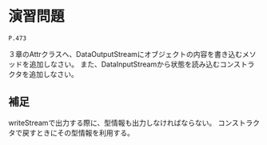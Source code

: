 
演習問題
========

`P.473`

３章のAttrクラスへ、DataOutputStreamにオブジェクトの内容を書き込むメソッドを追加しなさい。
また、DataInputStreamから状態を読み込むコンストラクタを追加しなさい。


## 補足

writeStreamで出力する際に、型情報も出力しなければならない。
コンストラクタで戻すときにその型情報を利用する。